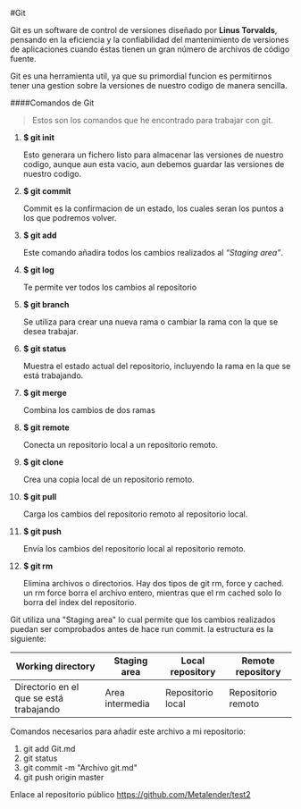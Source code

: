 #Git

Git es un software de control de versiones diseñado por **Linus Torvalds**, pensando en la eficiencia y la confiabilidad del mantenimiento de versiones de aplicaciones cuando éstas tienen un gran número de archivos de código fuente.

Git es una herramienta util, ya que su primordial funcion es permitirnos tener una gestion sobre la versiones de nuestro codigo de manera sencilla.



####Comandos de Git

>Estos son los comandos que he encontrado para trabajar con git.

1. **$ git init**

    Esto generara un fichero listo para almacenar las versiones de nuestro codigo, aunque aun esta vacio, aun debemos guardar las versiones de nuestro codigo.

2. **$ git commit**

    Commit es la confirmacion de un estado, los cuales seran los puntos a los que podremos volver.

3. **$ git add**

    Este comando añadira todos los cambios realizados al *“Staging area”*.

4. **$ git log**

    Te permite ver todos los cambios al repositorio

5. **$ git branch**

    Se utiliza para crear una nueva rama o cambiar la rama con la que se desea trabajar.

6. **$ git status**

    Muestra el estado actual del repositorio, incluyendo la rama en la que se está trabajando.

7. **$ git merge**

    Combina los cambios de dos ramas

8. **$ git remote**

    Conecta un repositorio local a un repositorio remoto.

9. **$ git clone**

    Crea una copia local de un repositorio remoto.

10. **$ git pull**

    Carga los cambios del repositorio remoto al repositorio local.

11. **$ git push**

    Envía los cambios del repositorio local al repositorio remoto.

12. **$ git rm**

    Elimina archivos o directorios. Hay dos tipos de git rm, force y cached. un rm force borra el archivo entero, mientras que el rm cached solo lo borra del index del repositorio.


Git utiliza una "Staging area" lo cual permite que los cambios realizados puedan ser comprobados antes de hace run commit. la estructura es la siguiente:

|Working directory  |Staging area|Local repository|Remote repository|
|-------------------|------------|----------------|-----------------|
|Directorio en el que se está trabajando|Area intermedia|Repositorio local|Repositorio remoto|


Comandos necesarios para añadir este archivo a mi repositorio:

1. git add Git.md
1. git status
1. git commit -m "Archivo git.md"
1. git push origin master

Enlace al repositorio público
https://github.com/Metalender/test2